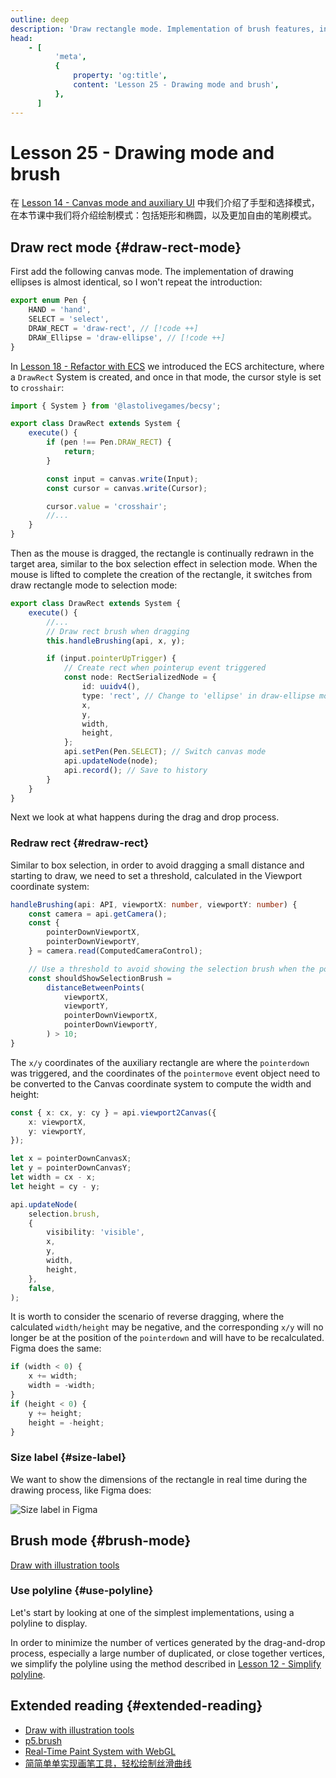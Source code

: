 ```yaml
---
outline: deep
description: 'Draw rectangle mode. Implementation of brush features, including line drawing algorithms to eliminate jitter and silky smooth drawing experience. Learn the implementation principles and optimization techniques of brush libraries such as p5.brush.'
head:
    - [
          'meta',
          {
              property: 'og:title',
              content: 'Lesson 25 - Drawing mode and brush',
          },
      ]
---
```


<script setup>
import DrawRect from '../components/DrawRect.vue'
</script>

# Lesson 25 - Drawing mode and brush

在 [Lesson 14 - Canvas mode and auxiliary UI] 中我们介绍了手型和选择模式，在本节课中我们将介绍绘制模式：包括矩形和椭圆，以及更加自由的笔刷模式。

## Draw rect mode {#draw-rect-mode}

<DrawRect />

First add the following canvas mode. The implementation of drawing ellipses is almost identical, so I won't repeat the introduction:

```ts
export enum Pen {
    HAND = 'hand',
    SELECT = 'select',
    DRAW_RECT = 'draw-rect', // [!code ++]
    DRAW_Ellipse = 'draw-ellipse', // [!code ++]
}
```

In [Lesson 18 - Refactor with ECS] we introduced the ECS architecture, where a `DrawRect` System is created, and once in that mode, the cursor style is set to `crosshair`:

```ts
import { System } from '@lastolivegames/becsy';

export class DrawRect extends System {
    execute() {
        if (pen !== Pen.DRAW_RECT) {
            return;
        }

        const input = canvas.write(Input);
        const cursor = canvas.write(Cursor);

        cursor.value = 'crosshair';
        //...
    }
}
```

Then as the mouse is dragged, the rectangle is continually redrawn in the target area, similar to the box selection effect in selection mode. When the mouse is lifted to complete the creation of the rectangle, it switches from draw rectangle mode to selection mode:

```ts
export class DrawRect extends System {
    execute() {
        //...
        // Draw rect brush when dragging
        this.handleBrushing(api, x, y);

        if (input.pointerUpTrigger) {
            // Create rect when pointerup event triggered
            const node: RectSerializedNode = {
                id: uuidv4(),
                type: 'rect', // Change to 'ellipse' in draw-ellipse mode
                x,
                y,
                width,
                height,
            };
            api.setPen(Pen.SELECT); // Switch canvas mode
            api.updateNode(node);
            api.record(); // Save to history
        }
    }
}
```

Next we look at what happens during the drag and drop process.

### Redraw rect {#redraw-rect}

Similar to box selection, in order to avoid dragging a small distance and starting to draw, we need to set a threshold, calculated in the Viewport coordinate system:

```ts
handleBrushing(api: API, viewportX: number, viewportY: number) {
    const camera = api.getCamera();
    const {
        pointerDownViewportX,
        pointerDownViewportY,
    } = camera.read(ComputedCameraControl);

    // Use a threshold to avoid showing the selection brush when the pointer is moved a little.
    const shouldShowSelectionBrush =
        distanceBetweenPoints(
            viewportX,
            viewportY,
            pointerDownViewportX,
            pointerDownViewportY,
        ) > 10;
}
```

The `x/y` coordinates of the auxiliary rectangle are where the `pointerdown` was triggered, and the coordinates of the `pointermove` event object need to be converted to the Canvas coordinate system to compute the width and height:

```ts
const { x: cx, y: cy } = api.viewport2Canvas({
    x: viewportX,
    y: viewportY,
});

let x = pointerDownCanvasX;
let y = pointerDownCanvasY;
let width = cx - x;
let height = cy - y;

api.updateNode(
    selection.brush,
    {
        visibility: 'visible',
        x,
        y,
        width,
        height,
    },
    false,
);
```

It is worth to consider the scenario of reverse dragging, where the calculated `width/height` may be negative, and the corresponding `x/y` will no longer be at the position of the `pointerdown` and will have to be recalculated. Figma does the same:

```ts
if (width < 0) {
    x += width;
    width = -width;
}
if (height < 0) {
    y += height;
    height = -height;
}
```

### Size label {#size-label}

We want to show the dimensions of the rectangle in real time during the drawing process, like Figma does:

![Size label in Figma](/figma-size-label.png)

## Brush mode {#brush-mode}

[Draw with illustration tools]

### Use polyline {#use-polyline}

Let's start by looking at one of the simplest implementations, using a polyline to display.

In order to minimize the number of vertices generated by the drag-and-drop process, especially a large number of duplicated, or close together vertices, we simplify the polyline using the method described in [Lesson 12 - Simplify polyline].

## Extended reading {#extended-reading}

-   [Draw with illustration tools]
-   [p5.brush]
-   [Real-Time Paint System with WebGL]
-   [简简单单实现画笔工具，轻松绘制丝滑曲线]

[Lesson 14 - Canvas mode and auxiliary UI]: /guide/lesson-014
[Lesson 18 - Refactor with ECS]: /guide/lesson-018
[Draw with illustration tools]: https://help.figma.com/hc/en-us/articles/31440438150935-Draw-with-illustration-tools
[p5.brush]: https://github.com/acamposuribe/p5.brush
[Real-Time Paint System with WebGL]: https://chrisarasin.com/paint-system-webgl
[简简单单实现画笔工具，轻松绘制丝滑曲线]: https://zhuanlan.zhihu.com/p/701668081
[Lesson 12 - Simplify polyline]: /guide/lesson-012#simplify-polyline
